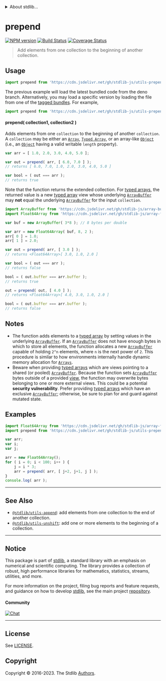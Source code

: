 <!--

@license Apache-2.0

Copyright (c) 2018 The Stdlib Authors.

Licensed under the Apache License, Version 2.0 (the "License");
you may not use this file except in compliance with the License.
You may obtain a copy of the License at

   http://www.apache.org/licenses/LICENSE-2.0

Unless required by applicable law or agreed to in writing, software
distributed under the License is distributed on an "AS IS" BASIS,
WITHOUT WARRANTIES OR CONDITIONS OF ANY KIND, either express or implied.
See the License for the specific language governing permissions and
limitations under the License.

-->


<details>
  <summary>
    About stdlib...
  </summary>
  <p>We believe in a future in which the web is a preferred environment for numerical computation. To help realize this future, we've built stdlib. stdlib is a standard library, with an emphasis on numerical and scientific computation, written in JavaScript (and C) for execution in browsers and in Node.js.</p>
  <p>The library is fully decomposable, being architected in such a way that you can swap out and mix and match APIs and functionality to cater to your exact preferences and use cases.</p>
  <p>When you use stdlib, you can be absolutely certain that you are using the most thorough, rigorous, well-written, studied, documented, tested, measured, and high-quality code out there.</p>
  <p>To join us in bringing numerical computing to the web, get started by checking us out on <a href="https://github.com/stdlib-js/stdlib">GitHub</a>, and please consider <a href="https://opencollective.com/stdlib">financially supporting stdlib</a>. We greatly appreciate your continued support!</p>
</details>

# prepend

[![NPM version][npm-image]][npm-url] [![Build Status][test-image]][test-url] [![Coverage Status][coverage-image]][coverage-url] <!-- [![dependencies][dependencies-image]][dependencies-url] -->

> Add elements from one collection to the beginning of another collection.

<!-- Section to include introductory text. Make sure to keep an empty line after the intro `section` element and another before the `/section` close. -->

<section class="intro">

</section>

<!-- /.intro -->

<!-- Package usage documentation. -->



<section class="usage">

## Usage

```javascript
import prepend from 'https://cdn.jsdelivr.net/gh/stdlib-js/utils-prepend@deno/mod.js';
```
The previous example will load the latest bundled code from the deno branch. Alternatively, you may load a specific version by loading the file from one of the [tagged bundles](https://github.com/stdlib-js/utils-prepend/tags). For example,

```javascript
import prepend from 'https://cdn.jsdelivr.net/gh/stdlib-js/utils-prepend@v0.1.0-deno/mod.js';
```

#### prepend( collection1, collection2 )

Adds elements from one `collection` to the beginning of another `collection`. A `collection` may be either an [`Array`][mdn-array], [`Typed Array`][mdn-typed-array], or an array-like [`Object`][mdn-object] (i.e., an [`Object`][mdn-object] having a valid writable `length` property). 

```javascript
var arr = [ 1.0, 2.0, 3.0, 4.0, 5.0 ];

var out = prepend( arr, [ 6.0, 7.0 ] );
// returns [ 6.0, 7.0, 1.0, 2.0, 3.0, 4.0, 5.0 ]

var bool = ( out === arr );
// returns true
```

Note that the function returns the extended collection. For [typed arrays][mdn-typed-array], the returned value is a new [typed array][mdn-typed-array] view whose underlying [`ArrayBuffer`][mdn-arraybuffer] may **not** equal the underlying [`ArrayBuffer`][mdn-arraybuffer] for the input `collection`.

```javascript
import ArrayBuffer from 'https://cdn.jsdelivr.net/gh/stdlib-js/array-buffer@deno/mod.js';
import Float64Array from 'https://cdn.jsdelivr.net/gh/stdlib-js/array-float64@deno/mod.js';

var buf = new ArrayBuffer( 3*8 ); // 8 bytes per double

var arr = new Float64Array( buf, 8, 2 );
arr[ 0 ] = 1.0;
arr[ 1 ] = 2.0;

var out = prepend( arr, [ 3.0 ] );
// returns <Float64Array>[ 3.0, 1.0, 2.0 ]

var bool = ( out === arr );
// returns false

bool = ( out.buffer === arr.buffer );
// returns true

out = prepend( out, [ 4.0 ] );
// returns <Float64Array>[ 4.0, 3.0, 1.0, 2.0 ]

bool = ( out.buffer === arr.buffer );
// returns false
```

</section>

<!-- /.usage -->

<!-- Package usage notes. Make sure to keep an empty line after the `section` element and another before the `/section` close. -->

<section class="notes">

## Notes

-   The function adds elements to a [typed array][mdn-typed-array] by setting values in the underlying [`ArrayBuffer`][mdn-arraybuffer]. If an [`ArrayBuffer`][mdn-arraybuffer] does not have enough bytes in which to store all elements, the function allocates a new [`ArrayBuffer`][mdn-arraybuffer] capable of holding `2^n` elements, where `n` is the next power of `2`. This procedure is similar to how environments internally handle dynamic memory allocation for [`Arrays`][mdn-array].
-   Beware when providing [typed arrays][mdn-typed-array] which are views pointing to a shared (or pooled) [`ArrayBuffer`][mdn-arraybuffer]. Because the function sets [`ArrayBuffer`][mdn-arraybuffer] bytes outside of a provided [view][mdn-typed-array], the function may overwrite bytes belonging to one or more external views. This could be a potential **security vulnerability**. Prefer providing [typed arrays][mdn-typed-array] which have an exclusive [`ArrayBuffer`][mdn-arraybuffer]; otherwise, be sure to plan for and guard against mutated state.

</section>

<!-- /.notes -->

<!-- Package usage examples. -->

<section class="examples">

## Examples

<!-- eslint no-undef: "error" -->

```javascript
import Float64Array from 'https://cdn.jsdelivr.net/gh/stdlib-js/array-float64@deno/mod.js';
import prepend from 'https://cdn.jsdelivr.net/gh/stdlib-js/utils-prepend@deno/mod.js';

var arr;
var i;
var j;

arr = new Float64Array();
for ( i = 0; i < 100; i++ ) {
    j = i * 3;
    arr = prepend( arr, [ j+2, j+1, j ] );
}
console.log( arr );
```

</section>

<!-- /.examples -->

<!-- Section to include cited references. If references are included, add a horizontal rule *before* the section. Make sure to keep an empty line after the `section` element and another before the `/section` close. -->

<section class="references">

</section>

<!-- /.references -->

<!-- Section for related `stdlib` packages. Do not manually edit this section, as it is automatically populated. -->

<section class="related">

* * *

## See Also

-   <span class="package-name">[`@stdlib/utils-append`][@stdlib/utils/append]</span><span class="delimiter">: </span><span class="description">add elements from one collection to the end of another collection.</span>
-   <span class="package-name">[`@stdlib/utils-unshift`][@stdlib/utils/unshift]</span><span class="delimiter">: </span><span class="description">add one or more elements to the beginning of a collection.</span>

</section>

<!-- /.related -->

<!-- Section for all links. Make sure to keep an empty line after the `section` element and another before the `/section` close. -->


<section class="main-repo" >

* * *

## Notice

This package is part of [stdlib][stdlib], a standard library with an emphasis on numerical and scientific computing. The library provides a collection of robust, high performance libraries for mathematics, statistics, streams, utilities, and more.

For more information on the project, filing bug reports and feature requests, and guidance on how to develop [stdlib][stdlib], see the main project [repository][stdlib].

#### Community

[![Chat][chat-image]][chat-url]

---

## License

See [LICENSE][stdlib-license].


## Copyright

Copyright &copy; 2016-2023. The Stdlib [Authors][stdlib-authors].

</section>

<!-- /.stdlib -->

<!-- Section for all links. Make sure to keep an empty line after the `section` element and another before the `/section` close. -->

<section class="links">

[npm-image]: http://img.shields.io/npm/v/@stdlib/utils-prepend.svg
[npm-url]: https://npmjs.org/package/@stdlib/utils-prepend

[test-image]: https://github.com/stdlib-js/utils-prepend/actions/workflows/test.yml/badge.svg?branch=v0.1.0
[test-url]: https://github.com/stdlib-js/utils-prepend/actions/workflows/test.yml?query=branch:v0.1.0

[coverage-image]: https://img.shields.io/codecov/c/github/stdlib-js/utils-prepend/main.svg
[coverage-url]: https://codecov.io/github/stdlib-js/utils-prepend?branch=main

<!--

[dependencies-image]: https://img.shields.io/david/stdlib-js/utils-prepend.svg
[dependencies-url]: https://david-dm.org/stdlib-js/utils-prepend/main

-->

[chat-image]: https://img.shields.io/gitter/room/stdlib-js/stdlib.svg
[chat-url]: https://app.gitter.im/#/room/#stdlib-js_stdlib:gitter.im

[stdlib]: https://github.com/stdlib-js/stdlib

[stdlib-authors]: https://github.com/stdlib-js/stdlib/graphs/contributors

[umd]: https://github.com/umdjs/umd
[es-module]: https://developer.mozilla.org/en-US/docs/Web/JavaScript/Guide/Modules

[deno-url]: https://github.com/stdlib-js/utils-prepend/tree/deno
[umd-url]: https://github.com/stdlib-js/utils-prepend/tree/umd
[esm-url]: https://github.com/stdlib-js/utils-prepend/tree/esm
[branches-url]: https://github.com/stdlib-js/utils-prepend/blob/main/branches.md

[stdlib-license]: https://raw.githubusercontent.com/stdlib-js/utils-prepend/main/LICENSE

[mdn-array]: https://developer.mozilla.org/en-US/docs/Web/JavaScript/Reference/Global_Objects/Array

[mdn-typed-array]: https://developer.mozilla.org/en-US/docs/Web/JavaScript/Typed_arrays

[mdn-arraybuffer]: https://developer.mozilla.org/en-US/docs/Web/JavaScript/Reference/Global_Objects/ArrayBuffer

[mdn-object]: https://developer.mozilla.org/en-US/docs/Web/JavaScript/Reference/Global_Objects/Object

<!-- <related-links> -->

[@stdlib/utils/append]: https://github.com/stdlib-js/utils-append/tree/deno

[@stdlib/utils/unshift]: https://github.com/stdlib-js/utils-unshift/tree/deno

<!-- </related-links> -->

</section>

<!-- /.links -->
